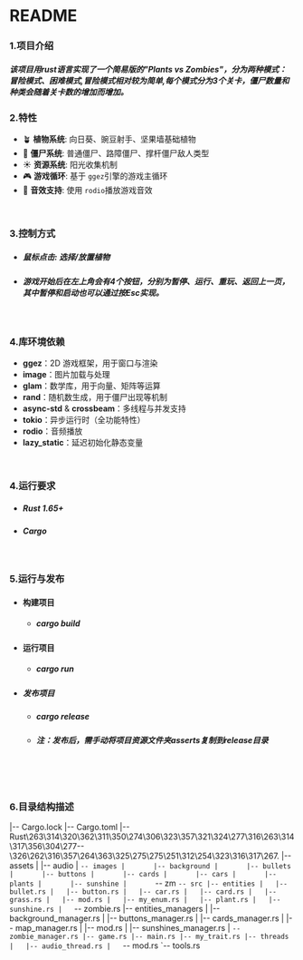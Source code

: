 # README

### 1.项目介绍

##### 该项目用rust语言实现了一个简易版的"Plants vs Zombies"，分为两种模式：冒险模式、困难模式,冒险模式相对较为简单,每个模式分为3个关卡，僵尸数量和种类会随着关卡数的增加而增加。

##### 

### 2.特性

* 🪴 **植物系统**: 向日葵、豌豆射手、坚果墙基础植物
* 🧟 **僵尸系统**: 普通僵尸、路障僵尸、撑杆僵尸敌人类型
* ☀️ **资源系统**: 阳光收集机制
* 🎮 **游戏循环**: 基于 `ggez`​ 引擎的游戏主循环
* 🎵 **音效支持**: 使用 `rodio`​ 播放游戏音效

‍

### 3.控制方式

* ##### 鼠标点击: 选择/放置植物
* ##### 游戏开始后在左上角会有4个按钮，分别为暂停、运行、重玩、返回上一页，其中暂停和启动也可以通过按Esc实现。

‍

### 4.库环境依赖

* **ggez**：2D 游戏框架，用于窗口与渲染
* **image**：图片加载与处理
* **glam**：数学库，用于向量、矩阵等运算
* **rand**：随机数生成，用于僵尸出现等机制
* **async-std** & **crossbeam**：多线程与并发支持
* **tokio**：异步运行时（全功能特性）
* **rodio**：音频播放
* **lazy_static**：延迟初始化静态变量

‍

### 4.运行要求

* ##### Rust 1.65+
* ##### Cargo

‍

### 5.运行与发布

* #### 构建项目

  * ##### cargo build
* #### 运行项目

  * ##### cargo run
* ##### 发布项目

  * ##### cargo release
  * ##### 注：发布后，需手动将项目资源文件夹asserts复制到release目录

‍

‍

### 6.目录结构描述
|-- Cargo.lock
|-- Cargo.toml
|-- Rust\263\314\320\362\311\350\274\306\323\357\321\324\277\316\263\314\317\356\304\277--\326\262\316\357\264\363\325\275\275\251\312\254\323\316\317\267.
|-- assets
|   |-- audio
|   `-- images
|       |-- background
|       |-- bullets
|       |-- buttons
|       |-- cards
|       |-- cars
|       |-- plants
|       |-- sunshine
|       `-- zm
`-- src
    |-- entities
    |   |-- bullet.rs
    |   |-- button.rs
    |   |-- car.rs
    |   |-- card.rs
    |   |-- grass.rs
    |   |-- mod.rs
    |   |-- my_enum.rs
    |   |-- plant.rs
    |   |-- sunshine.rs
    |   `-- zombie.rs
    |-- entities_managers
    |   |-- background_manager.rs
    |   |-- buttons_manager.rs
    |   |-- cards_manager.rs
    |   |-- map_manager.rs
    |   |-- mod.rs
    |   |-- sunshines_manager.rs
    |   `-- zombie_manager.rs
    |-- game.rs
    |-- main.rs
    |-- my_trait.rs
    |-- threads
    |   |-- audio_thread.rs
    |   `-- mod.rs
    `-- tools.rs

‍

‍
